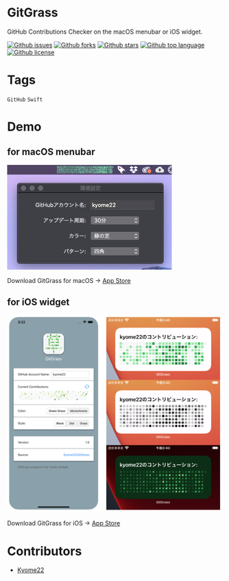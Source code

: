 # GitGrass

<!-- # Short Description -->

GitHub Contributions Checker on the macOS menubar or iOS widget.

<!-- # Badges -->

[![Github issues](https://img.shields.io/github/issues/Kyome22/GitGrass)](https://github.com/Kyome22/GitGrass/issues)
[![Github forks](https://img.shields.io/github/forks/Kyome22/GitGrass)](https://github.com/Kyome22/GitGrass/network/members)
[![Github stars](https://img.shields.io/github/stars/Kyome22/GitGrass)](https://github.com/Kyome22/GitGrass/stargazers)
[![Github top language](https://img.shields.io/github/languages/top/Kyome22/GitGrass)](https://github.com/Kyome22/GitGrass/)
[![Github license](https://img.shields.io/github/license/Kyome22/GitGrass)](https://github.com/Kyome22/GitGrass/)

# Tags

`GitHub` `Swift`

# Demo

## for macOS menubar
  
![Demo](resources/file-0.png)

Download GitGrass for macOS → [App Store](https://apps.apple.com/us/app/gitgrass/id1501139279)

## for iOS widget  
![Demo](resources/file-1.png)

Download GitGrass for iOS → [App Store](https://apps.apple.com/us/app/gitgrass/id1503987405)

# Contributors

- [Kyome22](https://github.com/Kyome22)

<!-- CREATED_BY_LEADYOU_README_GENERATOR -->